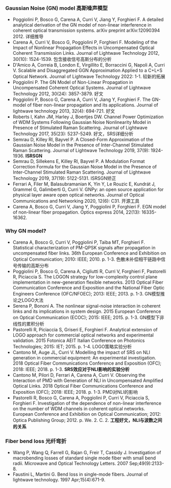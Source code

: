 ### Gaussian Noise (GN) model 高斯噪声模型
- Poggiolini P, Bosco G, Carena A, Curri V, Jiang Y, Forghieri F. A detailed analytical derivation of the GN model of non-linear interference in coherent optical transmission systems. arXiv preprint arXiv:12090394 2012. 详细推导
- Carena A, Curri V, Bosco G, Poggiolini P, Forghieri F. Modeling of the Impact of Nonlinear Propagation Effects in Uncompensated Optical Coherent Transmission Links. Journal of Lightwave Technology 2012, 30(10): 1524-1539. 包含接收信号高斯分布的分析
- D'Amico A, Correia B, London E, Virgillito E, Borraccini G, Napoli A, Curri V. Scalable and Disaggregated GGN Approximation Applied to a C+L+S Optical Network. Journal of Lightwave Technology 2022: 1-1. 较新的拓展
- Poggiolini P. The GN Model of Non-Linear Propagation in Uncompensated Coherent Optical Systems. Journal of Lightwave Technology 2012, 30(24): 3857-3879. 好文
- Poggiolini P, Bosco G, Carena A, Curri V, Jiang Y, Forghieri F. The GN-model of fiber non-linear propagation and its applications. Journal of lightwave technology 2013, 32(4): 694-721. 好文
- Roberts I, Kahn JM, Harley J, Boertjes DW. Channel Power Optimization of WDM Systems Following Gaussian Noise Nonlinearity Model in Presence of Stimulated Raman Scattering. Journal of Lightwave Technology 2017, 35(23): 5237-5249. 好文，SRS详细分析
- Semrau D, Killey RI, Bayvel P. A Closed-Form Approximation of the Gaussian Noise Model in the Presence of Inter-Channel Stimulated Raman Scattering. Journal of Lightwave Technology 2019, 37(9): 1924-1936.  **ISRSGN**
- Semrau D, Sillekens E, Killey RI, Bayvel P. A Modulation Format Correction Formula for the Gaussian Noise Model in the Presence of Inter-Channel Stimulated Raman Scattering. Journal of Lightwave Technology 2019, 37(19): 5122-5131. ISRSGN矫正
- Ferrari A, Filer M, Balasubramanian K, Yin Y, Le Rouzic E, Kundrát J, Grammel G, Galimberti G, Curri V. GNPy: an open source application for physical layer aware open optical networks. Journal of Optical Communications and Networking 2020, 12(6): C31. 开源工具
- Carena A, Bosco G, Curri V, Jiang Y, Poggiolini P, Forghieri F. EGN model of non-linear fiber propagation. Optics express 2014, 22(13): 16335-16362.


### Why GN model?
- Carena A, Bosco G, Curri V, Poggiolini P, Taiba MT, Forghieri F. Statistical characterization of PM-QPSK signals after propagation in uncompensated fiber links.  36th European Conference and Exhibition on Optical Communication; 2010: IEEE; 2010. p. 1-3. 色散未补偿相干链路中信号传输的高斯分布
- Poggiolini P, Bosco G, Carena A, Cigliutti R, Curri V, Forghieri F, Pastorelli R, Piciaccia S. The LOGON strategy for low-complexity control plane implementation in new-generation flexible networks.  2013 Optical Fiber Communication Conference and Exposition and the National Fiber Optic Engineers Conference (OFC/NFOEC); 2013: IEEE; 2013. p. 1-3. GN模型推论之LOGO大法
- Serena P, Bononi A. The nonlinear signal-noise interaction in coherent links and its implications in system design.  2015 European Conference on Optical Communication (ECOC); 2015: IEEE; 2015. p. 1-3. GN模型下非线性的累积分析
- Pastorelli R, Piciaccia S, Griseri E, Forghieri F. Analytical extension of LOGO approach for commercial optical networks and experimental validation.  2015 Fotonica AEIT Italian Conference on Photonics Technologies; 2015: IET; 2015. p. 1-4. LOGO策略实验分析
- Cantono M, Auge JL, Curri V. Modelling the impact of SRS on NLI generation in commercial equipment: An experimental investigation.  2018 Optical Fiber Communications Conference and Exposition (OFC); 2018: IEEE; 2018. p. 1-3. **SRS效应对于NLI影响的实验分析**
- Cantono M, Pilori D, Ferrari A, Carena A, Curri V. Observing the Interaction of PMD with Generation of NLI in Uncompensated Amplified Optical Links.  2018 Optical Fiber Communications Conference and Exposition (OFC); 2018: IEEE; 2018. p. 1-3. PMD对NLI的影响
- Pastorelli R, Bosco G, Carena A, Poggiolini P, Curri V, Piciaccia S, Forghieri F. Investigation of the dependence of non-linear interference on the number of WDM channels in coherent optical networks.  European Conference and Exhibition on Optical Communication; 2012: Optica Publishing Group; 2012. p. We. 2. C. 2. **工程好文，NLI与波数之间的关系**


### Fiber bend loss 光纤弯折
- Wang P, Wang Q, Farrell G, Rajan G, Freir T, Cassidy J. Investigation of macrobending losses of standard single mode fiber with small bend radii. Microwave and Optical Technology Letters. 2007 Sep;49(9):2133-8.
- Faustini L, Martini G. Bend loss in single-mode fibers. Journal of lightwave technology. 1997 Apr;15(4):671-9.